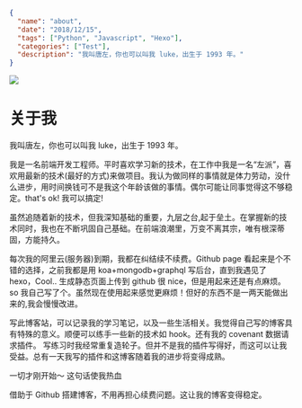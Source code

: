 ```json data
{
  "name": "about",
  "date": "2018/12/15",
  "tags": ["Python", "Javascript", "Hexo"],
  "categories": ["Test"],
  "description": "我叫唐左，你也可以叫我 luke，出生于 1993 年。"
}
```

![](https://timgsa.baidu.com/timg?image&quality=80&size=b9999_10000&sec=1545143552045&di=259e9b3ce6dab4dabb0a09aaed4c81ee&imgtype=0&src=http%3A%2F%2Fimg.mp.itc.cn%2Fupload%2F20170605%2Fc86dd2e47493410fbe3648b8764a76f0_th.jpg)

# 关于我

我叫唐左，你也可以叫我 luke，出生于 1993 年。

我是一名前端开发工程师。平时喜欢学习新的技术，在工作中我是一名“左派”，喜欢用最新的技术(最好的方式)来做项目。我认为做同样的事情就是体力劳动，没什么进步，用时间换钱可不是我这个年龄该做的事情。偶尔可能让同事觉得这不够稳定。that's ok! 我可以搞定!

虽然追随着新的技术，但我深知基础的重要，九层之台,起于垒土。在掌握新的技术同时，我也在不断巩固自己基础。在前端浪潮里，万变不离其宗，唯有根深蒂固，方能持久。

每次我的阿里云(服务器)到期，我都在纠结续不续费。Github page 看起来是个不错的选择，之前我都是用 koa+mongodb+graphql 写后台，直到我遇见了 hexo，Cool.. 生成静态页面上传到 github 很 nice，但是用起来还是有点麻烦。 so 我自己写了个。虽然现在使用起来感觉更麻烦！但好的东西不是一两天能做出来的,我会慢慢改进。

写此博客站，可以记录我的学习笔记，以及一些生活相关。我觉得自己写的博客具有特殊的意义。顺便可以练手一些新的技术如 hook。还有我的 covenant 数据请求插件。
写练习时我经常重复造轮子。但并不是我的插件写得好，而这可以让我受益。总有一天我写的插件和这博客随着我的进步将变得成熟。

一切才刚开始～ 这句话使我热血

借助于 Github 搭建博客，不用再担心续费问题。这让我的博客变得稳定。
